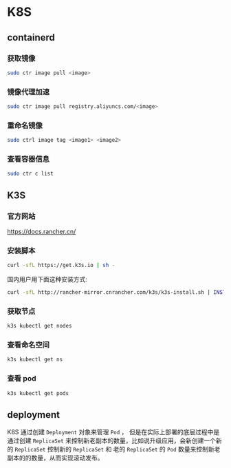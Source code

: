 # K8S
## containerd
### 获取镜像
```bash
sudo ctr image pull <image>
```

### 镜像代理加速
```bash
sudo ctr image pull registry.aliyuncs.com/<image>
```

### 重命名镜像
```bash
sudo ctrl image tag <image1> <image2>
```

### 查看容器信息
```bash
sudo ctr c list
```

## K3S
### 官方网站
https://docs.rancher.cn/

### 安装脚本
```bash
curl -sfL https://get.k3s.io | sh -
```
国内用户用下面这种安装方式:
```bash
curl -sfL http://rancher-mirror.cnrancher.com/k3s/k3s-install.sh | INSTALL_K3S_MIRROR=cn sh -
```

### 获取节点
```bash
k3s kubectl get nodes
```

### 查看命名空间
```bash
k3s kubectl get ns
```

### 查看 pod
```bash
k3s kubectl get pods
```

## deployment
K8S 通过创建 `Deployment` 对象来管理 `Pod` ， 但是在实际上部署的底层过程中是通过创建 `ReplicaSet` 来控制新老副本的数量，比如说升级应用，会新创建一个新的 `ReplicaSet` 控制新的 `ReplicaSet` 和 老的 `ReplicaSet` 的 `Pod` 数量来控制新老副本的的数量，从而实现滚动发布。
